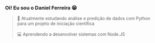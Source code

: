 ### Oi! Eu sou o Daniel Ferreira 😁
> 🔎 Atualmente estudando análise e predição de dados com Python para um projeto de iniciação científica <br><br>
> 💻 Aprendendo a desenvolver sistemas com Node.JS
> 
